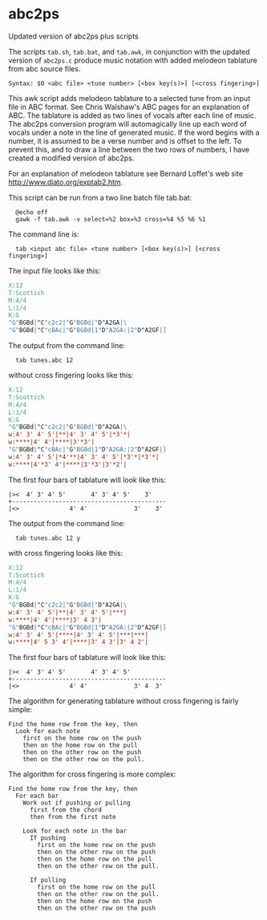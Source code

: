 # abc2ps
Updated version of abc2ps plus scripts

The scripts `tab.sh`, `tab.bat`, and `tab.awk`, in conjunction with the updated version of `abc2ps.c` produce music notation with added melodeon tablature from abc source files.

```shell
Syntax: $0 <abc file> <tune number> [<box key(s)>] [<cross fingering>]
```
This awk script adds melodeon tablature to a selected tune from an
input file in ABC format. See Chris Walshaw's ABC pages for an
explanation of ABC. The tablature is added as two lines of vocals after
each line of music. The abc2ps conversion program will automagically
line up each word of vocals under a note in the line of generated
music. If the word begins with a number, it is assumed to be a verse
number and is offset to the left. To prevent this, and to draw a line
between the two rows of numbers, I have created a modified version of
abc2ps.

For an explanation of melodeon tablature see Bernard Loffet's web site
http://www.diato.org/exptab2.htm.

This script can be run from a two line batch file tab.bat:
```
  @echo off
  gawk -f tab.awk -v select=%2 box=%3 cross=%4 %5 %6 %1
```
The command line is:
```
  tab <input abc file> <tune number> [<box key(s)>] [<cross fingering>]
```
The input file looks like this:
```abc
X:12
T:Scottich
M:4/4
L:1/4
K:G
"G"BGBd|"C"c2c2|"G"BGBd|"D"A2GA|\
"G"BGBd|"C"cBAc|"G"BGBd|1"D"A2GA:|2"D"A2GF|]
```
The output from the command line:
```
  tab tunes.abc 12
```
without cross fingering looks like this:
```abc
X:12
T:Scottich
M:4/4
L:1/4
K:G
"G"BGBd|"C"c2c2|"G"BGBd|"D"A2GA|\
w:4' 3' 4' 5'|**|4' 3' 4' 5'|*3'*|
w:****|4' 4'|****|3'*3'|
"G"BGBd|"C"cBAc|"G"BGBd|1"D"A2GA:|2"D"A2GF|]
w:4' 3' 4' 5'|*4'**|4' 3' 4' 5'|*3'*|*3'*|
w:****|4'*3' 4'|****|3'*3'|3'*2'|
```
The first four bars of tablature will look like this:
```
|><  4' 3' 4' 5'       4' 3' 4' 5'    3'
+-------------------------------------------
|<>              4' 4'             3'    3'
```
The output from the command line:
```
  tab tunes.abc 12 y
```
with cross fingering looks like this:
```abc
X:12
T:Scottich
M:4/4
L:1/4
K:G
"G"BGBd|"C"c2c2|"G"BGBd|"D"A2GA|\
w:4' 3' 4' 5'|**|4' 3' 4' 5'|***|
w:****|4' 4'|****|3' 4 3'|
"G"BGBd|"C"cBAc|"G"BGBd|1"D"A2GA:|2"D"A2GF|]
w:4' 3' 4' 5'|****|4' 3' 4' 5'|***|***|
w:****|4' 5 3' 4'|****|3' 4 3'|3' 4 2'|
```
The first four bars of tablature will look like this:
```
|><  4' 3' 4' 5'       4' 3' 4' 5'
+-------------------------------------------
|<>              4' 4'             3' 4  3'
```
The algorithm for generating tablature without cross fingering is
fairly simple:
```
Find the home row from the key, then
  Look for each note
    first on the home row on the push
    then on the home row on the pull
    then on the other row on the push
    then on the other row on the pull.
```
The algorithm for cross fingering is more complex:
```
Find the home row from the key, then
  For each bar
    Work out if pushing or pulling
      first from the chord
      then from the first note

    Look for each note in the bar
      If pushing
        first on the home row on the push
        then on the other row on the push
        then on the home row on the pull
        then on the other row on the pull.

      If pulling
        first on the home row on the pull
        then on the other row on the pull.
        then on the home row on the push
        then on the other row on the push
```
